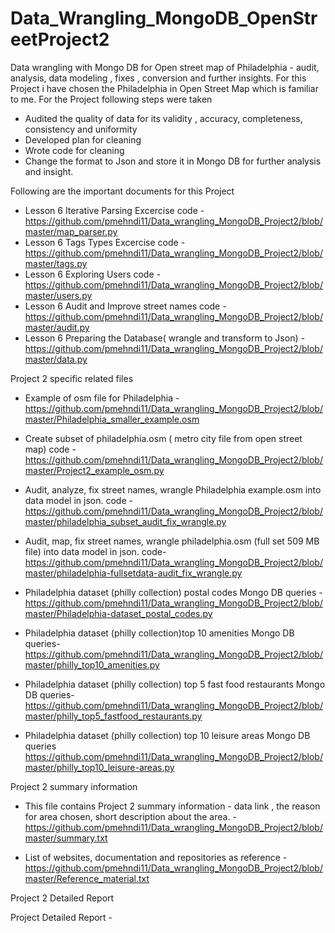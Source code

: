 # Data_Wrangling_MongoDB_OpenStreetProject2
Data wrangling with Mongo DB for Open street map of Philadelphia - audit, analysis, data modeling , fixes , conversion and further insights. For this Project i have chosen the Philadelphia in Open Street Map which is familiar to me.
For the Project following steps were taken
- Audited the quality of data for its validity , accuracy, completeness, consistency and uniformity
- Developed plan for cleaning
- Wrote code for cleaning
- Change the format to Json and store it in Mongo DB for further analysis and insight.

Following are the important documents for this Project
 - Lesson 6 Iterative Parsing Excercise code -   https://github.com/pmehndi11/Data_wrangling_MongoDB_Project2/blob/master/map_parser.py
 - Lesson 6 Tags Types Excercise code - https://github.com/pmehndi11/Data_wrangling_MongoDB_Project2/blob/master/tags.py
 - Lesson 6 Exploring Users code - https://github.com/pmehndi11/Data_wrangling_MongoDB_Project2/blob/master/users.py
 - Lesson 6 Audit and Improve street names code - https://github.com/pmehndi11/Data_wrangling_MongoDB_Project2/blob/master/audit.py
 - Lesson 6 Preparing the Database( wrangle and transform to Json) - https://github.com/pmehndi11/Data_wrangling_MongoDB_Project2/blob/master/data.py
 
Project 2 specific related files

- Example of osm file for Philadelphia - https://github.com/pmehndi11/Data_wrangling_MongoDB_Project2/blob/master/Philadelphia_smaller_example.osm 

- Create subset of philadelphia.osm ( metro city file from open street map) code - https://github.com/pmehndi11/Data_wrangling_MongoDB_Project2/blob/master/Project2_example_osm.py
- Audit, analyze, fix street names, wrangle Philadelphia example.osm into data model in json. code - https://github.com/pmehndi11/Data_wrangling_MongoDB_Project2/blob/master/philadelphia_subset_audit_fix_wrangle.py
- Audit, map, fix street names, wrangle philadelphia.osm (full set 509 MB file) into data model in json. code- https://github.com/pmehndi11/Data_wrangling_MongoDB_Project2/blob/master/philadelphia-fullsetdata-audit_fix_wrangle.py
- Philadelphia dataset (philly collection) postal codes Mongo DB queries - https://github.com/pmehndi11/Data_wrangling_MongoDB_Project2/blob/master/Philadelphia-dataset_postal_codes.py
- Philadelphia dataset (philly collection)top 10 amenities  Mongo DB queries- https://github.com/pmehndi11/Data_wrangling_MongoDB_Project2/blob/master/philly_top10_amenities.py
- Philadelphia dataset (philly collection) top 5 fast food restaurants Mongo DB queries-  https://github.com/pmehndi11/Data_wrangling_MongoDB_Project2/blob/master/philly_top5_fastfood_restaurants.py
- Philadelphia dataset (philly collection) top 10 leisure areas Mongo DB queries https://github.com/pmehndi11/Data_wrangling_MongoDB_Project2/blob/master/philly_top10_leisure-areas.py

Project 2 summary information

- This file contains Project 2 summary information - data link , the reason for area chosen, short description about the area. - https://github.com/pmehndi11/Data_wrangling_MongoDB_Project2/blob/master/summary.txt

- List of websites, documentation and repositories as reference -  https://github.com/pmehndi11/Data_wrangling_MongoDB_Project2/blob/master/Reference_material.txt

Project 2 Detailed Report

Project Detailed Report  - 
 
 
